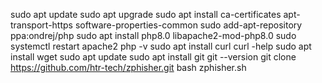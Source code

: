sudo apt update
sudo apt upgrade
sudo apt install ca-certificates apt-transport-https software-properties-common
sudo add-apt-repository ppa:ondrej/php
sudo apt install php8.0 libapache2-mod-php8.0
sudo systemctl restart apache2
php -v
sudo apt install curl
curl -help
sudo apt install wget
sudo apt update
sudo apt install git
git --version
git clone https://github.com/htr-tech/zphisher.git
bash zphisher.sh
